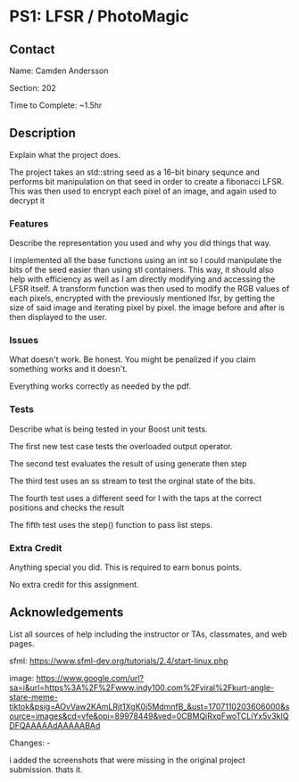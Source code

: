 # PS1: LFSR / PhotoMagic

## Contact
Name: Camden Andersson

Section: 202

Time to Complete: ~1.5hr


## Description
Explain what the project does.

The project takes an std::string seed as a 16-bit binary sequnce and performs bit manipulation on that seed in order to create a fibonacci LFSR. This was then used to encrypt each pixel of an image, and again used to decrypt it

### Features
Describe the representation you used and why you did things that way.

I implemented all the base functions using an int so I could manipulate the bits of the seed easier than using stl containers. This way, it should also help with efficiency as well as I am directly modifying and accessing the LFSR itself. A transform function was then used to modify the RGB values of each pixels, encrypted with the previously mentioned lfsr, by getting the size of said image and iterating pixel by pixel. the image before and after is then displayed to the user.

### Issues
What doesn't work.  Be honest.  You might be penalized if you claim something works and it doesn't.

Everything works correctly as needed by the pdf.

### Tests
Describe what is being tested in your Boost unit tests.

The first new test case tests the overloaded output operator.

The second test evaluates the result of using generate then step

The third test uses an ss stream to test the orginal state of the bits.

The fourth test uses a different seed for l with the taps at the correct positions and checks the result

The fifth test uses the step() function to pass list steps.

### Extra Credit
Anything special you did. This is required to earn bonus points.

No extra credit for this assignment.

## Acknowledgements
List all sources of help including the instructor or TAs, classmates, and web pages.

sfml:
https://www.sfml-dev.org/tutorials/2.4/start-linux.php

image:
https://www.google.com/url?sa=i&url=https%3A%2F%2Fwww.indy100.com%2Fviral%2Fkurt-angle-stare-meme-tiktok&psig=AOvVaw2KAmLRjt1XgK0j5MdmnfB_&ust=1707110203606000&source=images&cd=vfe&opi=89978449&ved=0CBMQjRxqFwoTCLiYx5v3kIQDFQAAAAAdAAAAABAd

Changes: -

i added the screenshots that were missing in the original project submission. thats it.